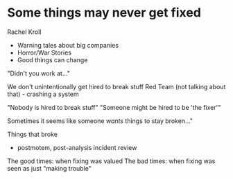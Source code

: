 # Some things may never get fixed

Rachel Kroll

- Warning tales about big companies
- Horror/War Stories
- Good things can change

"Didn't you work at..."

We don't unintentionally get hired to break stuff
Red Team (not talking about that) - crashing a system

"Nobody is hired to break stuff"
"Someone might be hired to be 'the fixer'"

Sometimes it seems like someone _wants_ things to stay broken..."

Things that broke 
- postmotem, post-analysis incident review

The good times: when fixing was valued
The bad times: when fixing was seen as just "making trouble"


